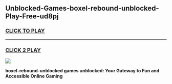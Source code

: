 
## Unblocked-Games-boxel-rebound-unblocked-Play-Free-ud8pj
<h3>
<a href="https://premium76.site?title=boxel-rebound-unblocked&ref=18A1">CLICK TO PLAY</a></h3>
<hr>

<h3>
<a href="https://premium76.site?title=boxel-rebound-unblocked&ref=18A1">CLICK 2 PLAY</a>
  
</h3>

<a href="https://premium76.site?title=boxel-rebound-unblocked&ref=18A1"><img src="https://clearcache.store/games.png"></a>


**boxel-rebound-unblocked games unblocked: Your Gateway to Fun and Accessible Online Gaming**
